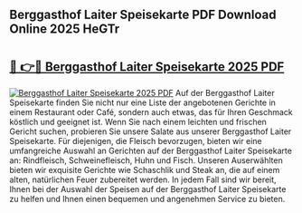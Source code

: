 ## Berggasthof Laiter Speisekarte PDF Download Online 2025 HeGTr

# <h2><a href="http://gc9wxs4.nevu.top/?p=Berggasthof+Laiter+Speisekarte">🔗 👉🔴 Berggasthof Laiter Speisekarte 2025 PDF</a></h2>

[![Berggasthof Laiter Speisekarte 2025 PDF](https://i.imgur.com/dBaPXMq.png)](http://gc9wxs4.nevu.top/?p=Berggasthof+Laiter+Speisekarte)
Auf der Berggasthof Laiter Speisekarte finden Sie nicht nur eine Liste der angebotenen Gerichte in einem Restaurant oder Café, sondern auch etwas, das für Ihren Geschmack köstlich und geeignet ist. Wenn Sie nach einem leichten und frischen Gericht suchen, probieren Sie unsere Salate aus unserer Berggasthof Laiter Speisekarte. Für diejenigen, die Fleisch bevorzugen, bieten wir eine umfangreiche Auswahl an Gerichten auf der Berggasthof Laiter Speisekarte an: Rindfleisch, Schweinefleisch, Huhn und Fisch. Unseren Auserwählten bieten wir exquisite Gerichte wie Schaschlik und Steak an, die auf einem alten, natürlichen Feuer zubereitet werden. In jedem Fall sind wir bereit, Ihnen bei der Auswahl der Speisen auf der Berggasthof Laiter Speisekarte zu helfen und Ihnen einen bequemen und angenehmen Service zu bieten.
